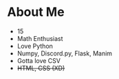 # About Me
- 15
- Math Enthusiast
- Love Python
- Numpy, Discord.py, Flask, Manim
- Gotta love CSV
- ~~HTML, CSS (XD)~~
